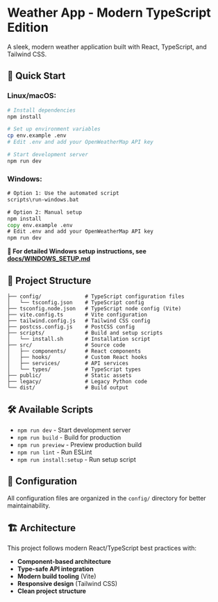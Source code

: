 # Weather App - Modern TypeScript Edition

A sleek, modern weather application built with React, TypeScript, and Tailwind CSS.

## 🚀 Quick Start

### Linux/macOS:
```bash
# Install dependencies
npm install

# Set up environment variables
cp env.example .env
# Edit .env and add your OpenWeatherMap API key

# Start development server
npm run dev
```

### Windows:
```cmd
# Option 1: Use the automated script
scripts\run-windows.bat

# Option 2: Manual setup
npm install
copy env.example .env
# Edit .env and add your OpenWeatherMap API key
npm run dev
```

**📖 For detailed Windows setup instructions, see [docs/WINDOWS_SETUP.md](docs/WINDOWS_SETUP.md)**

## 📁 Project Structure

```
├── config/              # TypeScript configuration files
│   └── tsconfig.json    # TypeScript config
├── tsconfig.node.json   # TypeScript node config (Vite)
├── vite.config.ts       # Vite configuration
├── tailwind.config.js   # Tailwind CSS config
├── postcss.config.js    # PostCSS config
├── scripts/             # Build and setup scripts
│   └── install.sh       # Installation script
├── src/                 # Source code
│   ├── components/      # React components
│   ├── hooks/           # Custom React hooks
│   ├── services/        # API services
│   └── types/           # TypeScript types
├── public/              # Static assets
├── legacy/              # Legacy Python code
└── dist/                # Build output
```

## 🛠️ Available Scripts

- `npm run dev` - Start development server
- `npm run build` - Build for production
- `npm run preview` - Preview production build
- `npm run lint` - Run ESLint
- `npm run install:setup` - Run setup script

## 🔧 Configuration

All configuration files are organized in the `config/` directory for better maintainability.

## 🏗️ Architecture

This project follows modern React/TypeScript best practices with:
- **Component-based architecture**
- **Type-safe API integration**
- **Modern build tooling** (Vite)
- **Responsive design** (Tailwind CSS)
- **Clean project structure**
